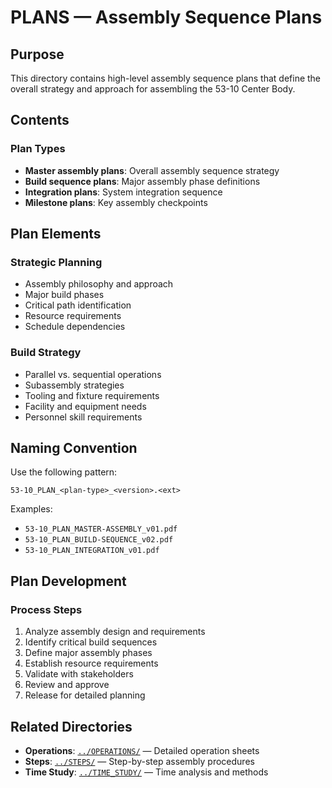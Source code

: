 # PLANS — Assembly Sequence Plans

## Purpose

This directory contains high-level assembly sequence plans that define the overall strategy and approach for assembling the 53-10 Center Body.

## Contents

### Plan Types
- **Master assembly plans**: Overall assembly sequence strategy
- **Build sequence plans**: Major assembly phase definitions
- **Integration plans**: System integration sequence
- **Milestone plans**: Key assembly checkpoints

## Plan Elements

### Strategic Planning
- Assembly philosophy and approach
- Major build phases
- Critical path identification
- Resource requirements
- Schedule dependencies

### Build Strategy
- Parallel vs. sequential operations
- Subassembly strategies
- Tooling and fixture requirements
- Facility and equipment needs
- Personnel skill requirements

## Naming Convention

Use the following pattern:
```
53-10_PLAN_<plan-type>_<version>.<ext>
```

Examples:
- `53-10_PLAN_MASTER-ASSEMBLY_v01.pdf`
- `53-10_PLAN_BUILD-SEQUENCE_v02.pdf`
- `53-10_PLAN_INTEGRATION_v01.pdf`

## Plan Development

### Process Steps
1. Analyze assembly design and requirements
2. Identify critical build sequences
3. Define major assembly phases
4. Establish resource requirements
5. Validate with stakeholders
6. Review and approve
7. Release for detailed planning

## Related Directories

- **Operations**: [`../OPERATIONS/`](../OPERATIONS/) — Detailed operation sheets
- **Steps**: [`../STEPS/`](../STEPS/) — Step-by-step assembly procedures
- **Time Study**: [`../TIME_STUDY/`](../TIME_STUDY/) — Time analysis and methods
